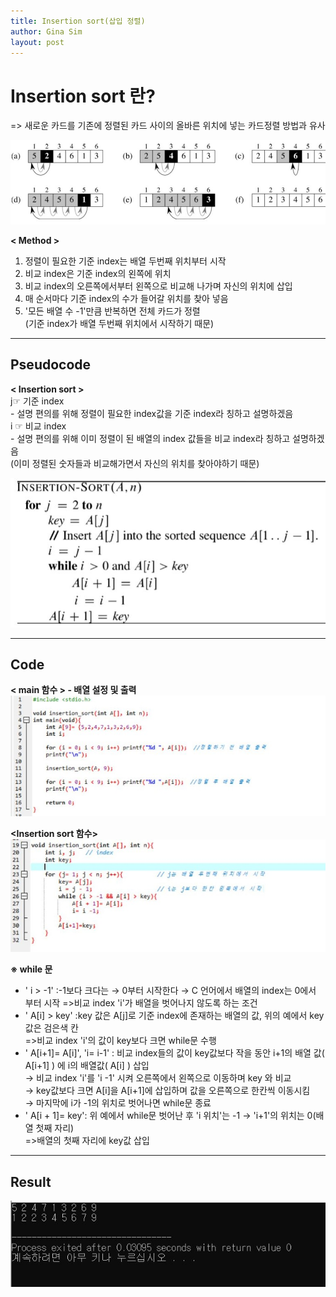 ```yaml
---
title: Insertion sort(삽입 정렬)
author: Gina Sim
layout: post
---
```


Insertion sort 란?
======

=> 새로운 카드를 기존에 정렬된 카드 사이의 올바른 위치에 넣는 카드정렬 방법과 유사  

![insertion_sort](https://github.com/Gina-IT/Gina-IT.github.io/blob/master/_img/insertion_sort.jpg "Insertion sort principle")  


**< Method >**  

1. 정렬이 필요한 기준 index는 배열 두번째 위치부터 시작  
2. 비교 index은 기준 index의 왼쪽에 위치  
3. 비교 index의 오른쪽에서부터 왼쪽으로 비교해 나가며 자신의 위치에 삽입  
4. 매 순서마다 기준 index의 수가 들어갈 위치를 찾아 넣음  
5. '모든 배열 수 -1'만큼 반복하면 전체 카드가 정렬  
   (기준 index가 배열 두번째 위치에서 시작하기 때문)  

--------------------


Pseudocode
------

**< Insertion sort >**  
j☞ 기준 index  
	- 설명 편의를 위해 정렬이 필요한 index값을 기준 index라 칭하고 설명하겠음  
i ☞ 비교 index  
	- 설명 편의를 위해 이미 정렬이 된 배열의 index 값들을 비교 index라 칭하고 설명하겠음  
	(이미 정렬된 숫자들과 비교해가면서 자신의 위치를 찾아야하기 때문)  

![Insertion sort pseudocode](https://github.com/Gina-IT/Gina-IT.github.io/blob/master/_img/insertion_sort_pseudocode1.jpg "Insertion sort pseudocode")  

--------------------

Code
------


**< main 함수 > - 배열 설정 및 출력**  
![Insertion sort_main code](https://github.com/Gina-IT/Gina-IT.github.io/blob/master/_img/insertion_sort_main.jpg "Insertion sort_main code")  

**<Insertion sort 함수>**  
![Insertion sort code](https://github.com/Gina-IT/Gina-IT.github.io/blob/master/_img/insertion_sort_code.jpg "Insertion sort code")  

**※ while 문**  

- ' i > -1' :-1보다 크다는 → 0부터 시작한다 → C 언어에서 배열의 index는 0에서 부터 시작
	=>비교 index 'i'가 배열을 벗어나지 않도록 하는 조건    
- ' A[i] > key' :key 값은 A[j]로 기준 index에 존재하는 배열의 값, 위의 예에서 key값은 검은색 칸  
	=>비교 index 'i'의 값이 key보다 크면 while문 수행  
- ' A[i+1]= A[i]', 'i= i-1'
	: 비교 index들의 값이 key값보다 작을 동안 i+1의 배열 값( A[i+1] ) 에 i의 배열값( A[i] ) 삽입    
	→ 비교 index 'i'를 'i -1' 시켜 오른쪽에서 왼쪽으로 이동하며 key 와 비교  
	→ key값보다 크면 A[i]을 A[i+1]에 삽입하며 값을 오른쪽으로 한칸씩 이동시킴  
	→ 마지막에 i가 -1의 위치로 벗어나면 while문 종료  
- ' A[i + 1]= key': 위 예에서 while문 벗어난 후 'i 위치'는 -1 → 'i+1'의 위치는 0(배열 첫째 자리)  
	=>배열의 첫째 자리에 key값 삽입  

--------------------

Result
------
 
![Insertion sort result](https://github.com/Gina-IT/Gina-IT.github.io/blob/master/_img/insertion_sort_result.jpg "Insertion sort result")
